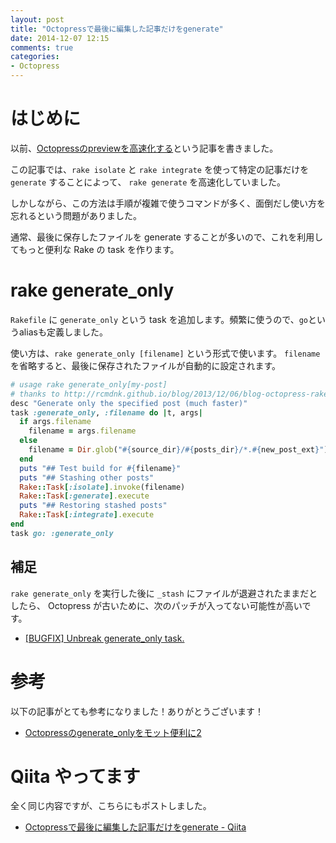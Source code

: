 ```yaml
---
layout: post
title: "Octopressで最後に編集した記事だけをgenerate"
date: 2014-12-07 12:15
comments: true
categories: 
- Octopress
---
```


# はじめに

以前、[Octopressのpreviewを高速化する](/blog/2013/09/28/speed-up-octopress-site-generation/)という記事を書きました。

この記事では、`rake isolate` と `rake integrate` を使って特定の記事だけを `generate` することによって、
`rake generate` を高速化していました。

しかしながら、この方法は手順が複雑で使うコマンドが多く、面倒だし使い方を忘れるという問題がありました。

通常、最後に保存したファイルを generate することが多いので、これを利用してもっと便利な Rake の task を作ります。

<!--more-->

# rake generate_only

`Rakefile` に `generate_only` という task を追加します。頻繁に使うので、`go`というaliasも定義しました。

使い方は、`rake generate_only [filename]` という形式で使います。
`filename`を省略すると、最後に保存されたファイルが自動的に設定されます。

```rb Rakefile
# usage rake generate_only[my-post]
# thanks to http://rcmdnk.github.io/blog/2013/12/06/blog-octopress-rake/
desc "Generate only the specified post (much faster)"
task :generate_only, :filename do |t, args|
  if args.filename
    filename = args.filename
  else
    filename = Dir.glob("#{source_dir}/#{posts_dir}/*.#{new_post_ext}").sort_by{|f| File.mtime(f)}.last
  end
  puts "## Test build for #{filename}"
  puts "## Stashing other posts"
  Rake::Task[:isolate].invoke(filename)
  Rake::Task[:generate].execute
  puts "## Restoring stashed posts"
  Rake::Task[:integrate].execute
end
task go: :generate_only
```

## 補足

`rake generate_only` を実行した後に `_stash` にファイルが退避されたままだとしたら、
Octopress が古いために、次のパッチが入ってない可能性が高いです。

- [[BUGFIX] Unbreak generate_only task.](https://github.com/imathis/octopress/pull/682)

# 参考

以下の記事がとても参考になりました！ありがとうございます！

- [Octopressのgenerate_onlyをモット便利に2](http://rcmdnk.github.io/blog/2013/12/06/blog-octopress-rake/)


# Qiita やってます

全く同じ内容ですが、こちらにもポストしました。

- [Octopressで最後に編集した記事だけをgenerate - Qiita](http://qiita.com/gam0022/items/7b5a6e4492c90583706f)
